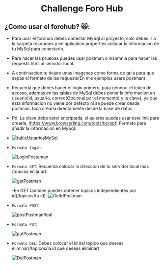 <h1 align="center"> Challenge Foro Hub </h1>

## ¿Como usar el forohub? :scream_cat:: 
- Para usar el forohub debes conectar MySql al proyecto, solo debes ir a la carpeta resources y en aplication.properties colocar la informacion de tu MySql para conectarlo.
- Para hacer las pruebas puedes usar postman o insomnia para hacer las requests html al servidor local.
- A continuacion te dejare unas imagenes como forma de guia para que sepas el formato de las requests(En mis ejemplos usare postman).
- Recuerda que debes hacer el login primero, para generar el token de acceso, ademas en las tablas de MySql debes poner la informacion en usuario(id, usuario, correo(Opcional por el momento) y la clave),
  ya que esta informacion no viene por defecto ni se puede crear desde postman. toca crearla directamente desde la base de datos.
- Pd: La clave debe estar encriptada, si quieres puedes usar este link para crearla, (https://www.browserling.com/tools/bcrypt)
  Formato para añadir la informacion en MySql:
- ![tableUsuariosMySql](https://github.com/user-attachments/assets/574c2683-08ba-4f02-8735-c19e5267c40f)
  
- `Formato login`:
  
  ![LoginPostaman](https://github.com/user-attachments/assets/e87f839f-897d-42c2-b975-25d595d96af5)

- `Formato GET`:
  Recuerda colocar la direccion de tu servidor local mas /topicos en la url.
  
  ![getPostman](https://github.com/user-attachments/assets/aefe14ea-f65e-44d4-a432-b765ffc45a2f)

  -En GET tambien puedes obtener topicos independientes por id(/topicos/tu id):
  ![GetIdPostman](https://github.com/user-attachments/assets/41698bd7-2ecd-4afb-9e1b-504ebc3b49dc)

  
- `Formato POST`:
  
  ![postPostmanReal](https://github.com/user-attachments/assets/5e2fd526-ec3a-4d8e-afcf-18907c65d343)

- `Formato PUT`:
  
  ![putPostman](https://github.com/user-attachments/assets/da378440-e06f-4520-b76c-6946ade12ddc)

- `Formato DEL`:
  Debes colocar el id del topico que deseas eliminar(/topicos/la id que deseas eliminar)
  
  ![DelPostman](https://github.com/user-attachments/assets/b6701207-079c-4b1e-a40d-8e6b00d362a4)



